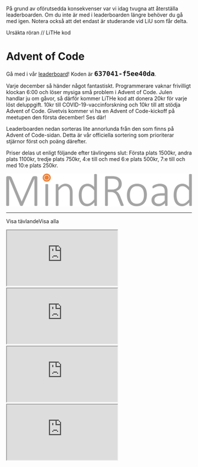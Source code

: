 <div id="important-information">
    <p>
        På grund av oförutsedda konsekvenser var vi idag tvugna att återställa
        leaderboarden. Om du inte är med i leaderboarden längre behöver du gå med
        igen. Notera också att det endast är studerande vid LiU som får delta.
    </p>
    <p>
        Ursäkta röran // LiTHe kod
    </p>
</div>

# Advent of Code

Gå med i vår [leaderboard](https://adventofcode.com/2020/leaderboard)! Koden
är <b style="font-family: monospace; font-size: 1.3em;">637041-f5ee40da</b>.

Varje december så händer något fantastiskt. Programmerare vaknar frivilligt
klockan 6:00 och löser mysiga små problem i Advent of Code. Julen handlar ju om
gåvor, så därför kommer LiTHe kod att donera 20kr för varje löst deluppgift.
10kr till COVID-19-vaccinforskning och 10kr till att stödja Advent of Code.
Givetvis kommer vi ha en Advent of Code-kickoff på meetupen den första december!
Ses där!

Leaderboarden nedan sorteras lite annorlunda från den som finns på Advent of
Code-sidan. Detta är vår officiella sortering som prioriterar stjärnor först
och poäng därefter.

Priser delas ut enligt följande efter tävlingens slut: Första plats 1500kr,
andra plats 1100kr, tredje plats 750kr, 4:e till och med 6:e plats 500kr, 7:e
till och med 10:e plats 250kr.

<div id="sponsor-container">
    <img class="sponsor" src="/static/img/mindroad_logo.png" alt="Mindroad">
</div>

<hr>

<label class="toggle-aoc" for="aoc-trigger"><span class="only-aoc-some">Visa tävlande</span><span class="only-aoc-all">Visa alla</span></label>
<div id="leaderboard-container">
    <span class="only-aoc-all">
    <iframe class="only-light-theme leaderboard"
            src="https://lithekod.lysator.liu.se/leaderboard/?lightmode=true"></iframe>
    <iframe class="only-dark-theme leaderboard"
            src="https://lithekod.lysator.liu.se/leaderboard/"></iframe>
    </span><span class="only-aoc-some">
    <iframe class="only-light-theme leaderboard"
            src="https://lithekod.lysator.liu.se/leaderboard/?lightmode=true&some=true"></iframe>
    <iframe class="only-dark-theme leaderboard"
            src="https://lithekod.lysator.liu.se/leaderboard/?some=true"></iframe>
    </span>
</div>
